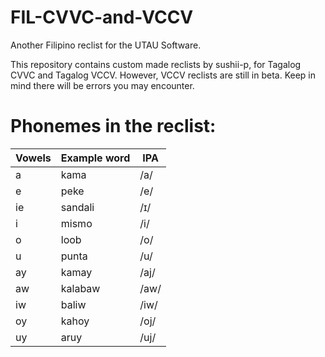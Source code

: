 # FIL-CVVC-and-VCCV
Another Filipino reclist for the UTAU Software.

This repository contains custom made reclists by sushii-p, for Tagalog CVVC and Tagalog VCCV. However, VCCV reclists are still in beta. Keep in mind there will be errors you may encounter.

# Phonemes in the reclist:

 | Vowels | Example word | IPA |
 |--------|--------------|-----|
 |  a     | kama         | /a/ |
 |e|peke|/e/|
 |ie|sandali|/ɪ/|
 |i|mismo|/i/|
 |o|loob|/o/|
 |u|punta|/u/|
 |ay|kamay|/aj/|
 |aw|kalabaw|/aw/|
 |iw|baliw|/iw/|
 |oy|kahoy|/oj/|
 |uy|aruy|/uj/|
